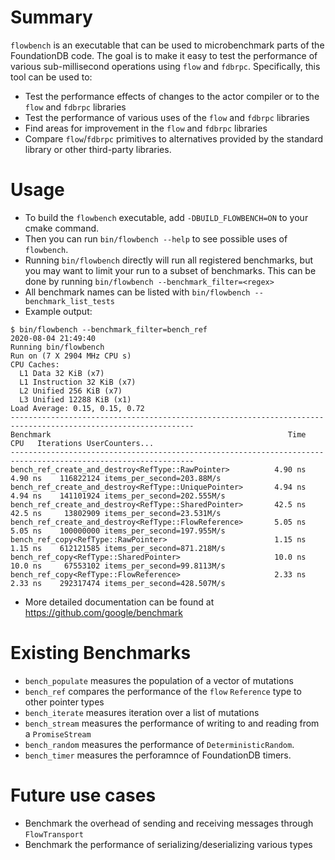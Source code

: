 Summary
=======

`flowbench` is an executable that can be used to microbenchmark parts of the FoundationDB code. The goal is to make it easy to test the performance of various sub-millisecond operations using `flow` and `fdbrpc`. Specifically, this tool can be used to:

- Test the performance effects of changes to the actor compiler or to the `flow` and `fdbrpc` libraries
- Test the performance of various uses of the `flow` and `fdbrpc` libraries
- Find areas for improvement in the `flow` and `fdbrpc` libraries
- Compare `flow`/`fdbrpc` primitives to alternatives provided by the standard library or other third-party libraries.

Usage
=====

- To build the `flowbench` executable, add `-DBUILD_FLOWBENCH=ON` to your cmake command.
- Then you can run `bin/flowbench --help` to see possible uses of `flowbench`.
- Running `bin/flowbench` directly will run all registered benchmarks, but you may want to limit your run to a subset of benchmarks. This can be done by running `bin/flowbench --benchmark_filter=<regex>`
- All benchmark names can be listed with `bin/flowbench --benchmark_list_tests`
- Example output:

```
$ bin/flowbench --benchmark_filter=bench_ref
2020-08-04 21:49:40
Running bin/flowbench
Run on (7 X 2904 MHz CPU s)
CPU Caches:
  L1 Data 32 KiB (x7)
  L1 Instruction 32 KiB (x7)
  L2 Unified 256 KiB (x7)
  L3 Unified 12288 KiB (x1)
Load Average: 0.15, 0.15, 0.72
---------------------------------------------------------------------------------------------------------------
Benchmark                                                     Time             CPU   Iterations UserCounters...
---------------------------------------------------------------------------------------------------------------
bench_ref_create_and_destroy<RefType::RawPointer>          4.90 ns         4.90 ns    116822124 items_per_second=203.88M/s
bench_ref_create_and_destroy<RefType::UniquePointer>       4.94 ns         4.94 ns    141101924 items_per_second=202.555M/s
bench_ref_create_and_destroy<RefType::SharedPointer>       42.5 ns         42.5 ns     13802909 items_per_second=23.531M/s
bench_ref_create_and_destroy<RefType::FlowReference>       5.05 ns         5.05 ns    100000000 items_per_second=197.955M/s
bench_ref_copy<RefType::RawPointer>                        1.15 ns         1.15 ns    612121585 items_per_second=871.218M/s
bench_ref_copy<RefType::SharedPointer>                     10.0 ns         10.0 ns     67553102 items_per_second=99.8113M/s
bench_ref_copy<RefType::FlowReference>                     2.33 ns         2.33 ns    292317474 items_per_second=428.507M/s
```
- More detailed documentation can be found at https://github.com/google/benchmark

Existing Benchmarks
===================
- `bench_populate` measures the population of a vector of mutations
- `bench_ref` compares the performance of the `flow` `Reference` type to other pointer types
- `bench_iterate` measures iteration over a list of mutations
- `bench_stream` measures the performance of writing to and reading from a `PromiseStream`
- `bench_random` measures the performance of `DeterministicRandom`.
- `bench_timer` measures the perforamnce of FoundationDB timers.

Future use cases
================

- Benchmark the overhead of sending and receiving messages through `FlowTransport`
- Benchmark the performance of serializing/deserializing various types
